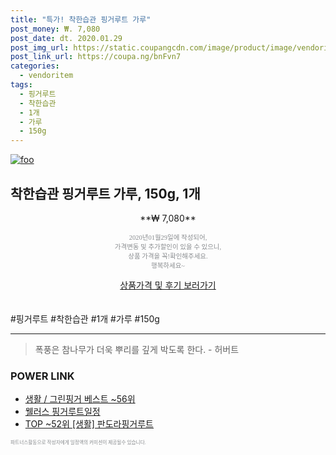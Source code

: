 ```yaml
--- 
title: "특가! 착한습관 핑거루트 가루" 
post_money: ₩. 7,080 
post_date: dt. 2020.01.29 
post_img_url: https://static.coupangcdn.com/image/product/image/vendoritem/2018/12/17/3751822953/ab48621d-879d-4f08-83fa-685507fc93a7.jpg 
post_link_url: https://coupa.ng/bnFvn7 
categories: 
  - vendoritem 
tags: 
  - 핑거루트 
  - 착한습관 
  - 1개 
  - 가루 
  - 150g 
--- 
```

[![foo](https://static.coupangcdn.com/image/product/image/vendoritem/2018/12/17/3751822953/ab48621d-879d-4f08-83fa-685507fc93a7.jpg)](https://coupa.ng/bnFvn7) 

## 착한습관 핑거루트 가루, 150g, 1개 
<p style="text-align: center;">**₩ 7,080**</p> 
<p style="text-align: center;"><span style="color: #898c8f; font-family: Georgia,Times,serif; font-size: 0.75em;">2020년01월29일에 작성되어, <br>가격변동 및 추가할인이 있을 수 있으니,<br> 상품 가격을 꼭!확인해주세요.<br>행복하세요~</span> 
</p>	 
<div markdown="0" style="text-align: center;"><a href="https://coupa.ng/bnFvn7" class="btn btn--success">상품가격 및 후기 보러가기</a></div> 
<br><br> 
  #핑거루트 #착한습관 #1개 #가루 #150g 
<hr> 

> 폭풍은 참나무가 더욱 뿌리를 깊게 박도록 한다. - 허버트 


### POWER LINK

* <a href="https://blog.naver.com/santokki14/221781441314" target="_blank">생활 / 그린핑거 베스트 ~56위</a>
* <a href="https://blog.naver.com/fasyy4321/221789308951" target="_blank">웰러스 핑거루트일정</a>
* <a href="https://blog.naver.com/fasyy4321/221782642297" target="_blank"> TOP ~52위 [생활] 판도라핑거루트</a>

<span style="color: #898c8f; font-family: Georgia,Times,serif; font-size: 0.55em;">파트너스활동으로 작성자에게 일정액의 커미션이 제공될수 있습니다.</span> 

